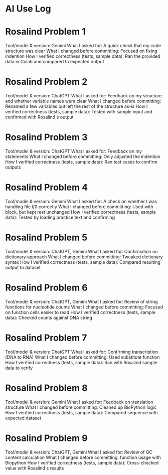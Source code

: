 # AI Use Log
# Rosalind Problem 1
Tool/model & version: Gemini
What I asked for: A quick check that my code structure was clear
What I changed before committing: Focused on fixing indention
How I verified correctness (tests, sample data): Ran the provided data in Colab and compared to expected output
# Rosalind Problem 2
Tool/model & version: ChatGPT
What I asked for: Feedback on my structure and whether variable names were clear
What I changed before committing: Renamed a few variables but left the rest of the structure as-is
How I verified correctness (tests, sample data): Tested with sample input and confirmed with Rosalind's output
# Rosalind Problem 3
Tool/model & version: ChatGPT
What I asked for: Feedback on my statements
What I changed before committing: Only adjusted the indention
How I verified correctness (tests, sample data): Ran test cases to confirm outputs
# Rosalind Problem 4
Tool/model & version: Gemini
What I asked for: A check on whether I was handling file I/0 correctly
What I changed before committing: Used with block, but kept rest unchanged
How I verified correctness (tests, sample data): Tested by loading practice text and confirming 
# Rosalind Problem 5
Tool/model & version: ChatGPT, Gemini
What I asked for: Confirmation on dictionary approach
What I changed before committing: Tweaked dictionary syntax
How I verified correctness (tests, sample data): Compared resulting output to dataset
# Rosalind Problem 6
Tool/model & version: ChatGPT, Gemini
What I asked for: Review of string functions for nucleotide counts
What I changed before committing: Focused on function cells easier to read
How I verified correctness (tests, sample data): Checked counts against DNA string
# Rosalind Problem 7
Tool/model & version: ChatGPT 
What I asked for: Confirming transcription (DNA to RNA)
What I changed before committing: Used substitute function
How I verified correctness (tests, sample data): Ran with Rosalind sample data to verify 
# Rosalind Problem 8
Tool/model & version: Gemini
What I asked for: Feedback on translation structure
What I changed before committing: Cleaned up BioPython logic
How I verified correctness (tests, sample data): Compared sequence with expected dataset
# Rosalind Problem 9
Tool/model & version: ChatGPT, Gemini
What I asked for: Review of GC content calculation
What I changed before committing: function usage with Biopython
How I verified correctness (tests, sample data): Cross-checked value with Rosalind's results
